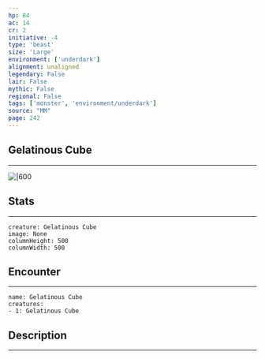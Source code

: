 ```yaml
---
hp: 84
ac: 14
cr: 2
initiative: -4
type: 'beast'    
size: 'Large'
environment: ['underdark']
alignment: unaligned
legendary: False
lair: False
mythic: False
regional: False
tags: ['monster', 'environment/underdark']
source: "MM"
page: 242
---
```


## Gelatinous Cube
---

![|600](D:/Program%20Files/5e.tools/img/bestiary/MM/Gelatinous%20Cube.jpg)

## Stats
---

```statblock
creature: Gelatinous Cube
image: None
columnHeight: 500
columnWidth: 500
```

## Encounter
---

```encounter-table
name: Gelatinous Cube
creatures:
- 1: Gelatinous Cube
```

## Description
---




